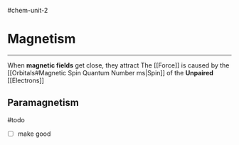 #chem-unit-2 
# Magnetism
---
When **magnetic fields** get close, they attract
The [[Force]] is caused by the [[Orbitals#Magnetic Spin Quantum Number ms|Spin]] of the **Unpaired** [[Electrons]]
## Paramagnetism
#todo 
- [ ] make good